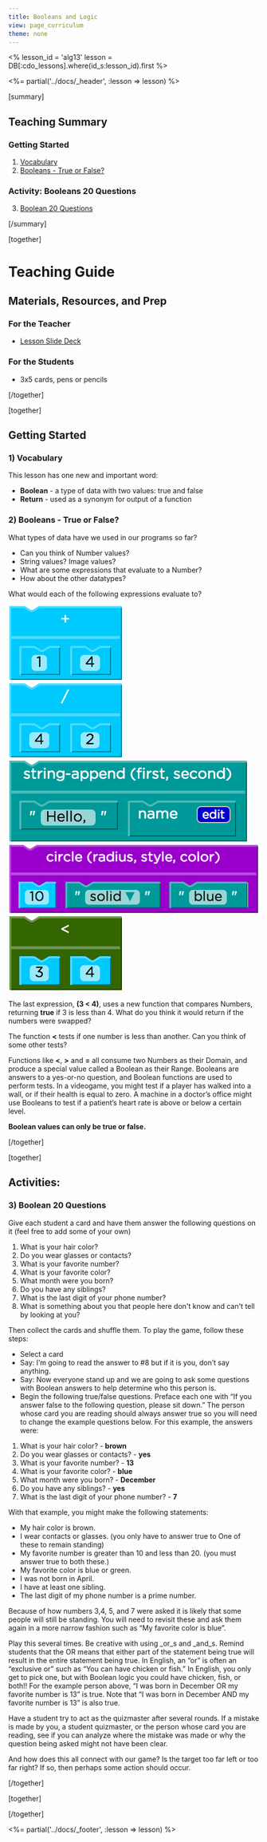```yaml
---
title: Booleans and Logic
view: page_curriculum
theme: none
---
```


<%
lesson_id = 'alg13'
lesson = DB[:cdo_lessons].where(id_s:lesson_id).first
%>

<%= partial('../docs/_header', :lesson => lesson) %>

[summary]

## Teaching Summary
### **Getting Started**
 
1) [Vocabulary](#Vocab)<br/>
2) [Booleans - True or False?](#GetStarted)  

### **Activity: Booleans 20 Questions**  

3) [Boolean 20 Questions](#Activity1)   

<!--
### **Assessment**
4) [Boolean Assessment](#Assessment)
-->

[/summary]

[together]

# Teaching Guide

## Materials, Resources, and Prep

### For the Teacher
- [Lesson Slide Deck](https://docs.google.com/a/code.org/presentation/d/1lUA5nx8ILAPwjAEl70Hw0ADGflzOtX1L2pIXtNU2B0U/)

### For the Students
- 3x5 cards, pens or pencils

[/together]

[together]

## Getting Started


### <a name="Vocab"></a> 1) Vocabulary
This lesson has one new and important word:<br/>

- **Boolean** - a type of data with two values: true and false
- **Return** - used as a synonym for output of a function

### <a name="GetStarted"></a> 2) Booleans - True or False?

What types of data have we used in our programs so far?

- Can you think of Number values?
- String values? Image values?
- What are some expressions that evaluate to a Number?
- How about the other datatypes?

What would each of the following expressions evaluate to?

<img src="oneplusfour.png" style="max-width: 100%"/><br/>
<img src="fourdivtwo.png" style="max-width: 100%"/><br/>
<img src="string-append.png" style="max-width: 100%"/><br/>
<img src="circleten.png" style="max-width: 100%"/><br/>
<img src="threelessthanfour.png" style="max-width: 100%"/>

The last expression, **(3 < 4)**, uses a new function that compares Numbers, returning **true** if 3 is less than 4. What do you think it would return if the numbers were swapped?

The function **<** tests if one number is less than another. Can you think of some other tests?

Functions like **<**, **>** and **=** all consume two Numbers as their Domain, and produce a special value called a Boolean as their Range. Booleans are answers to a yes-or-no question, and Boolean functions are used to perform tests. In a videogame, you might test if a player has walked into a wall, or if their health is equal to zero. A machine in a doctor’s office might use Booleans to test if a patient’s heart rate is above or below a certain level. 

**Boolean values can only be true or false.**
 
[/together]

[together]

## Activities:
### <a name="Activity1"></a> 3) Boolean 20 Questions

Give each student a card and have them answer the following questions on it (feel free to add some of your own)

1. What is your hair color?
2. Do you wear glasses or contacts?
3. What is your favorite number?
4. What is your favorite color?
5. What month were you born?
6. Do you have any siblings?
7. What is the last digit of your phone number?
8. What is something about you that people here don't know and can't tell by looking at you?

Then collect the cards and shuffle them. To play the game, follow these steps:

 - Select a card
 - Say: I’m going to read the answer to #8 but if it is you, don’t say anything.
 - Say: Now everyone stand up and we are going to ask some questions with Boolean answers to help determine who this person is.
 - Begin the following true/false questions.  Preface each one with “If you answer false to the following question, please sit down.”  The person whose card you are reading should always answer true so you will need to change the example questions below.  For this example, the answers were:
 
1. What is your hair color? - **brown**
2. Do you wear glasses or contacts? - **yes**
3. What is your favorite number? - **13**
4. What is your favorite color? - **blue**
5. What month were you born? - **December**
6. Do you have any siblings? - **yes**
7. What is the last digit of your phone number? - **7**

With that example, you might make the following statements:

- My hair color is brown.
- I wear contacts or glasses.  (you only have to answer true to One of these to remain standing)
- My favorite number is greater than 10 and less than 20. (you must answer true to both these.)
- My favorite color is blue or green.
- I was not born in April.
- I have at least one sibling.
- The last digit of my phone number is a prime number.

Because of how numbers 3,4, 5, and 7 were asked it is likely that some people will still be standing.  You will need to revisit these and ask them again in a more narrow fashion such as “My favorite color is blue”.

Play this several times.  Be creative with using _or_s and _and_s.  Remind students that the OR means that either part of the statement being true will result in the entire statement being true.  In English, an “or” is often an “exclusive or” such as “You can have chicken or fish.”  In English, you only get to pick one, but with Boolean logic you could have chicken, fish, or both!!  For the example person above, “I was born in December OR my favorite number is 13” is true.  Note that “I was born in December AND my favorite number is 13” is also true.

Have a student try to act as the quizmaster after several rounds.  If a mistake is made by you, a student quizmaster, or the person whose card you are reading, see if you can analyze where the mistake was made or why the question being asked might not have been clear.

And how does this all connect with our game?  Is the target too far left or too far right?  If so, then perhaps some action should occur.

[/together]

[together]

<!--
## Assessment 
### <a name="Assessment"></a>4) Booleans Assessment

Visit [CS in Algebra Stage 13](http://studio.code.org/s/algebra/stage/13/puzzle/1) in Code Studio to complete the assessments.
-->

[/together]

<%= partial('../docs/_footer', :lesson => lesson) %>